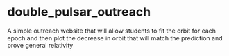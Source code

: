 # double_pulsar_outreach
A simple outreach website that will allow students to fit the orbit for each epoch and then plot the decrease in orbit that will match the prediction and prove general relativity
